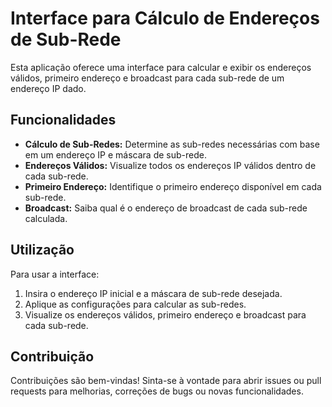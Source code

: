 # Interface para Cálculo de Endereços de Sub-Rede

Esta aplicação oferece uma interface para calcular e exibir os endereços válidos, primeiro endereço e broadcast para cada sub-rede de um endereço IP dado.

## Funcionalidades

- **Cálculo de Sub-Redes:** Determine as sub-redes necessárias com base em um endereço IP e máscara de sub-rede.
- **Endereços Válidos:** Visualize todos os endereços IP válidos dentro de cada sub-rede.
- **Primeiro Endereço:** Identifique o primeiro endereço disponível em cada sub-rede.
- **Broadcast:** Saiba qual é o endereço de broadcast de cada sub-rede calculada.

## Utilização

Para usar a interface:
1. Insira o endereço IP inicial e a máscara de sub-rede desejada.
2. Aplique as configurações para calcular as sub-redes.
3. Visualize os endereços válidos, primeiro endereço e broadcast para cada sub-rede.

## Contribuição

Contribuições são bem-vindas! Sinta-se à vontade para abrir issues ou pull requests para melhorias, correções de bugs ou novas funcionalidades.
